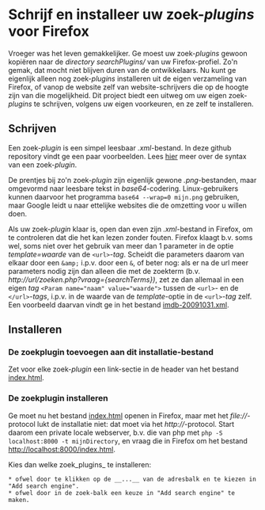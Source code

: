 # Schrijf en installeer uw zoek-_plugins_ voor Firefox
Vroeger was het leven gemakkelijker. Ge moest uw zoek-_plugins_ gewoon kopiëren naar de _directory_ _searchPlugins/_ van uw Firefox-profiel. Zo'n gemak, dat mocht niet blijven duren van de ontwikkelaars. Nu kunt ge eigenlijk alleen nog zoek-_plugins_ installeren uit de eigen verzameling van Firefox, of vanop de website zelf van website-schrijvers die op de hoogte zijn van die mogelijkheid. Dit project biedt een uitweg om uw eigen zoek-_plugins_ te schrijven, volgens uw eigen voorkeuren, en ze zelf te installeren.

## Schrijven
Een zoek-_plugin_ is een simpel leesbaar _.xml_-bestand. In deze github repository vindt ge een paar voorbeelden. Lees [hier](https://developer.mozilla.org/en-US/docs/Web/OpenSearch) meer over de syntax van een zoek-_plugin_.

De prentjes bij zo'n zoek-_plugin_ zijn eigenlijk gewone _.png_-bestanden, maar omgevormd naar leesbare tekst in _base64_-codering. Linux-gebruikers kunnen daarvoor het programma `base64 --wrap=0 mijn.png` gebruiken, maar Google leidt u naar ettelijke websites die de omzetting voor u willen doen.

Als uw zoek-_plugin_ klaar is, open dan even zijn _.xml_-bestand in Firefox, om te controleren dat die het kan lezen zonder fouten. Firefox klaagt b.v. soms wel, soms niet over het gebruik van meer dan 1 parameter in de optie _template=waarde_ van de `<url>`-_tag_. Scheidt die parameters daarom van elkaar door een `&amp;` i.p.v. door een `&`, of beter nog: als er na de url meer parameters nodig zijn dan alleen die met de zoekterm (b.v. _http://url/zoeken.php?vraag={searchTerms})_, zet ze dan allemaal in een eigen _tag_ `<Param name="naam" value="waarde">` tussen de `<url>`- en de `</url>`-_tags_, i.p.v. in de waarde van de _template_-optie in de `<url>`-_tag_ zelf. Een voorbeeld daarvan vindt ge in het bestand [imdb-20091031.xml](imdb-20091031.xml).

## Installeren

### De zoekplugin toevoegen aan dit installatie-bestand
Zet voor elke zoek-_plugin_ een link-sectie in de header van het bestand [index.html](index.html).

### De zoekplugin installeren
Ge moet nu het bestand [index.html](index.html) openen in Firefox, maar met het _file://_-protocol lukt de installatie niet: dat moet via het _http://_-protocol. Start daarom een private locale webserver, b.v. die van php met `php -S localhost:8000 -t mijnDirectory`, en vraag die in Firefox om het bestand [http://localhost:8000/index.html](http://localhost:8000/index.html).

Kies dan welke zoek_plugins_ te installeren:

	* ofwel door te klikken op de __...__ van de adresbalk en te kiezen in "Add search engine".
	* ofwel door in de zoek-balk een keuze in "Add search engine" te maken.
